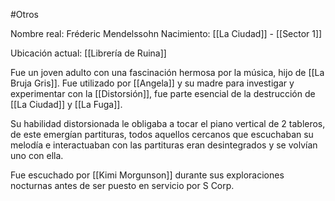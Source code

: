 #Otros

Nombre real: Fréderic Mendelssohn
Nacimiento: [[La Ciudad]] - [[Sector 1]]

Ubicación actual: [[Librería de Ruina]]


Fue un joven adulto con una fascinación hermosa por la música, hijo de [[La Bruja Gris]]. Fue utilizado por [[Angela]] y su madre para investigar y experimentar con la [[Distorsión]], fue parte esencial de la destrucción de [[La Ciudad]] y [[La Fuga]].

Su habilidad distorsionada le obligaba a tocar el piano vertical de 2 tableros, de este emergían partituras, todos aquellos cercanos que escuchaban su melodía e interactuaban con las partituras eran desintegrados y se volvían uno con ella.


Fue escuchado por [[Kimi Morgunson]] durante sus exploraciones nocturnas antes de ser puesto en servicio por S Corp.